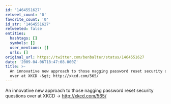 ```yaml
---
id: '1464551627'
retweet_count: '0'
favorite_count: '0'
id_str: '1464551627'
retweeted: false
entities:
  hashtags: []
  symbols: []
  user_mentions: []
  urls: []
original_url: https://twitter.com/benbalter/status/1464551627
date: '2009-04-06T18:47:08.000Z'
title: >-
  An innovative new approach to those nagging password reset security questions
  over at XKCD -&gt; http://xkcd.com/565/
---
```


An innovative new approach to those nagging password reset security questions over at XKCD -&gt; http://xkcd.com/565/